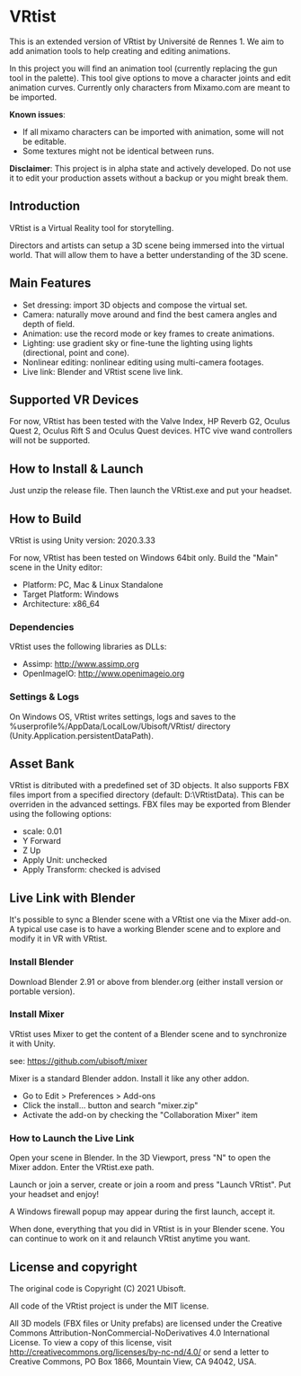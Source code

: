 # VRtist

This is an extended version of VRtist by Université de Rennes 1.
We aim to add animation tools to help creating and editing animations.

In this project you will find an animation tool (currently replacing the gun tool in the palette).
This tool give options to move a character joints and edit animation curves.
Currently only characters from Mixamo.com are meant to be imported.

**Known issues**: 
- If all mixamo characters can be imported with animation, some will not be editable. 
- Some textures might not be identical between runs.

**Disclaimer**: This project is in alpha state and actively developed. Do not use it to edit your production assets without a backup or you might break them.

## Introduction

VRtist is a Virtual Reality tool for storytelling.

Directors and artists can setup a 3D scene being immersed into the virtual world. That will allow them to have a better understanding of the 3D scene.

## Main Features

- Set dressing: import 3D objects and compose the virtual set.
- Camera: naturally move around and find the best camera angles and depth of field.
- Animation: use the record mode or key frames to create animations.
- Lighting: use gradient sky or fine-tune the lighting using lights (directional, point and cone).
- Nonlinear editing: nonlinear editing using multi-camera footages.
- Live link: Blender and VRtist scene live link.

## Supported VR Devices

For now, VRtist has been tested with the Valve Index, HP Reverb G2, Oculus Quest 2, Oculus Rift S and Oculus Quest devices.
HTC vive wand controllers will not be supported.

## How to Install & Launch

Just unzip the release file. Then launch the VRtist.exe and put your headset.

## How to Build

VRtist is using Unity version: 2020.3.33

For now, VRtist has been tested on Windows 64bit only. Build the "Main" scene in the Unity editor:

- Platform: PC, Mac & Linux Standalone
- Target Platform: Windows
- Architecture: x86_64

### Dependencies

VRtist uses the following libraries as DLLs:

- Assimp: http://www.assimp.org
- OpenImageIO: http://www.openimageio.org

### Settings & Logs

On Windows OS, VRtist writes settings, logs and saves to the %userprofile%/AppData/LocalLow/Ubisoft/VRtist/ directory (Unity.Application.persistentDataPath).

## Asset Bank

VRtist is ditributed with a predefined set of 3D objects.
It also supports FBX files import from a specified directory (default: D:\VRtistData). This can be overriden in the advanced settings.
FBX files may be exported from Blender using the following options:

- scale: 0.01
- Y Forward
- Z Up
- Apply Unit: unchecked
- Apply Transform: checked is advised

## Live Link with Blender

It's possible to sync a Blender scene with a VRtist one via the Mixer add-on. A typical use case is to have a working Blender scene and to explore and modify it in VR with VRtist.

### Install Blender

Download Blender 2.91 or above from blender.org (either install version or portable version).

### Install Mixer

VRtist uses Mixer to get the content of a Blender scene and to synchronize it with Unity.

see: https://github.com/ubisoft/mixer

Mixer is a standard Blender addon. Install it like any other addon.

- Go to Edit > Preferences > Add-ons
- Click the install... button and search "mixer.zip"
- Activate the add-on by checking the "Collaboration Mixer" item

### How to Launch the Live Link

Open your scene in Blender. In the 3D Viewport, press "N" to open the Mixer addon. Enter the VRtist.exe path.

Launch or join a server, create or join a room and press "Launch VRtist". Put your headset and enjoy!

A Windows firewall popup may appear during the first launch, accept it.

When done, everything that you did in VRtist is in your Blender scene. You can continue to work on it and relaunch VRtist anytime you want.

## License and copyright

The original code is Copyright (C) 2021 Ubisoft.

All code of the VRtist project is under the MIT license.

All 3D models (FBX files or Unity prefabs) are licensed under the Creative Commons Attribution-NonCommercial-NoDerivatives 4.0 International License. To view a copy of this license, visit http://creativecommons.org/licenses/by-nc-nd/4.0/ or send a letter to Creative Commons, PO Box 1866, Mountain View, CA 94042, USA.
